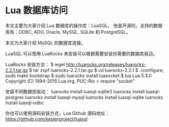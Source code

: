 # Lua 数据库访问

本文主要为大家介绍 Lua 数据库的操作库：LuaSQL。
他是开源的，支持的数据库有：ODBC, ADO, Oracle, MySQL, SQLite 和 PostgreSQL。

本文为大家介绍 MySQL 的数据库连接。

LuaSQL 可以使用 LuaRocks 来安装可以根据需要安装你需要的数据库驱动。

LuaRocks 安装方法：
	$ wget http://luarocks.org/releases/luarocks-2.2.1.tar.gz
	$ tar zxpf luarocks-2.2.1.tar.gz
	$ cd luarocks-2.2.1
	$ ./configure; sudo make bootstrap
	$ sudo luarocks install luasocket
	$ lua
	Lua 5.3.0 Copyright (C) 1994-2015 Lua.org, PUC-Rio
	> require "socket"

安装不同数据库驱动：
	luarocks install luasql-sqlite3
	luarocks install luasql-postgres
	luarocks install luasql-mysql
	luarocks install luasql-sqlite
	luarocks install luasql-odbc

你也可以使用源码安装方式，Lua Github 源码地址：
	https://github.com/keplerproject/luasql 


